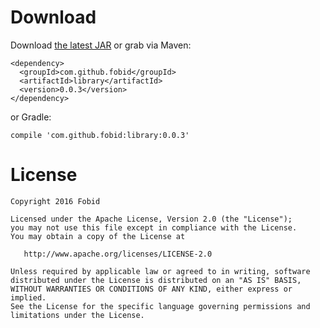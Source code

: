 # Download
Download [the latest JAR](https://repo1.maven.org/maven2/com/github/fobid/library/0.0.3/library-0.0.3.aar) or grab via Maven:
```
<dependency>
  <groupId>com.github.fobid</groupId>
  <artifactId>library</artifactId>
  <version>0.0.3</version>
</dependency>
```
or Gradle:
```
compile 'com.github.fobid:library:0.0.3'
```

# License
```
Copyright 2016 Fobid

Licensed under the Apache License, Version 2.0 (the "License");
you may not use this file except in compliance with the License.
You may obtain a copy of the License at

   http://www.apache.org/licenses/LICENSE-2.0

Unless required by applicable law or agreed to in writing, software
distributed under the License is distributed on an "AS IS" BASIS,
WITHOUT WARRANTIES OR CONDITIONS OF ANY KIND, either express or implied.
See the License for the specific language governing permissions and
limitations under the License.
```

